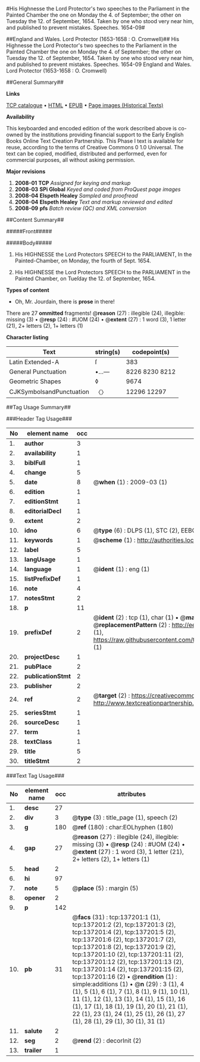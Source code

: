 #His Highnesse the Lord Protector's two speeches to the Parliament in the Painted Chamber the one on Monday the 4. of September; the other on Tuesday the 12. of September, 1654. Taken by one who stood very near him, and published to prevent mistakes. Speeches. 1654-09#

##England and Wales. Lord Protector (1653-1658 : O. Cromwell)##
His Highnesse the Lord Protector's two speeches to the Parliament in the Painted Chamber the one on Monday the 4. of September; the other on Tuesday the 12. of September, 1654. Taken by one who stood very near him, and published to prevent mistakes.
Speeches. 1654-09
England and Wales. Lord Protector (1653-1658 : O. Cromwell)

##General Summary##

**Links**

[TCP catalogue](http://www.ota.ox.ac.uk/tcp/)  • 
[HTML](http://tei.it.ox.ac.uk/tcp/Texts-HTML/free/A81/A81017.html)  • 
[EPUB](http://tei.it.ox.ac.uk/tcp/Texts-EPUB/free/A81/A81017.epub) • 
[Page images (Historical Texts)](https://data.historicaltexts.jisc.ac.uk/view?pubId=eebo-99900015e&pageId=eebo-99900015e-137201-1)

**Availability**

This keyboarded and encoded edition of the
	       work described above is co-owned by the institutions
	       providing financial support to the Early English Books
	       Online Text Creation Partnership. This Phase I text is
	       available for reuse, according to the terms of Creative
	       Commons 0 1.0 Universal. The text can be copied,
	       modified, distributed and performed, even for
	       commercial purposes, all without asking permission.

**Major revisions**

1. __2008-01__ __TCP__ *Assigned for keying and markup*
1. __2008-03__ __SPi Global__ *Keyed and coded from ProQuest page images*
1. __2008-04__ __Elspeth Healey__ *Sampled and proofread*
1. __2008-04__ __Elspeth Healey__ *Text and markup reviewed and edited*
1. __2008-09__ __pfs__ *Batch review (QC) and XML conversion*

##Content Summary##

#####Front#####

#####Body#####

1. His HIGHNESSE the Lord Protectors SPEECH to the PARLIAMENT, In the Painted-Chamber, on Monday, the fourth of Sept. 1654.

1. His HIGHNESSE the Lord Protectors SPEECH to the PARLIAMENT in the Painted Chamber, on Tueſday the 12. of September, 1654.

**Types of content**

  * Oh, Mr. Jourdain, there is **prose** in there!

There are 27 **ommitted** fragments! 
 @__reason__ (27) : illegible (24), illegible: missing (3)  •  @__resp__ (24) : #UOM (24)  •  @__extent__ (27) : 1 word (3), 1 letter (21), 2+ letters (2), 1+ letters (1)

**Character listing**


|Text|string(s)|codepoint(s)|
|---|---|---|
|Latin Extended-A|ſ|383|
|General Punctuation|•…—|8226 8230 8212|
|Geometric Shapes|◊|9674|
|CJKSymbolsandPunctuation|〈〉|12296 12297|

##Tag Usage Summary##

###Header Tag Usage###

|No|element name|occ|attributes|
|---|---|---|---|
|1.|__author__|3||
|2.|__availability__|1||
|3.|__biblFull__|1||
|4.|__change__|5||
|5.|__date__|8| @__when__ (1) : 2009-03 (1)|
|6.|__edition__|1||
|7.|__editionStmt__|1||
|8.|__editorialDecl__|1||
|9.|__extent__|2||
|10.|__idno__|6| @__type__ (6) : DLPS (1), STC (2), EEBO-CITATION (1), PROQUEST (1), VID (1)|
|11.|__keywords__|1| @__scheme__ (1) : http://authorities.loc.gov/ (1)|
|12.|__label__|5||
|13.|__langUsage__|1||
|14.|__language__|1| @__ident__ (1) : eng (1)|
|15.|__listPrefixDef__|1||
|16.|__note__|4||
|17.|__notesStmt__|2||
|18.|__p__|11||
|19.|__prefixDef__|2| @__ident__ (2) : tcp (1), char (1)  •  @__matchPattern__ (2) : ([0-9\-]+):([0-9IVX]+) (1), (.+) (1)  •  @__replacementPattern__ (2) : http://eebo.chadwyck.com/downloadtiff?vid=$1&page=$2 (1), https://raw.githubusercontent.com/textcreationpartnership/Texts/master/tcpchars.xml#$1 (1)|
|20.|__projectDesc__|1||
|21.|__pubPlace__|2||
|22.|__publicationStmt__|2||
|23.|__publisher__|2||
|24.|__ref__|2| @__target__ (2) : https://creativecommons.org/publicdomain/zero/1.0/ (1), http://www.textcreationpartnership.org/docs/. (1)|
|25.|__seriesStmt__|1||
|26.|__sourceDesc__|1||
|27.|__term__|1||
|28.|__textClass__|1||
|29.|__title__|5||
|30.|__titleStmt__|2||


###Text Tag Usage###

|No|element name|occ|attributes|
|---|---|---|---|
|1.|__desc__|27||
|2.|__div__|3| @__type__ (3) : title_page (1), speech (2)|
|3.|__g__|180| @__ref__ (180) : char:EOLhyphen (180)|
|4.|__gap__|27| @__reason__ (27) : illegible (24), illegible: missing (3)  •  @__resp__ (24) : #UOM (24)  •  @__extent__ (27) : 1 word (3), 1 letter (21), 2+ letters (2), 1+ letters (1)|
|5.|__head__|2||
|6.|__hi__|97||
|7.|__note__|5| @__place__ (5) : margin (5)|
|8.|__opener__|2||
|9.|__p__|142||
|10.|__pb__|31| @__facs__ (31) : tcp:137201:1 (1), tcp:137201:2 (2), tcp:137201:3 (2), tcp:137201:4 (2), tcp:137201:5 (2), tcp:137201:6 (2), tcp:137201:7 (2), tcp:137201:8 (2), tcp:137201:9 (2), tcp:137201:10 (2), tcp:137201:11 (2), tcp:137201:12 (2), tcp:137201:13 (2), tcp:137201:14 (2), tcp:137201:15 (2), tcp:137201:16 (2)  •  @__rendition__ (1) : simple:additions (1)  •  @__n__ (29) : 3 (1), 4 (1), 5 (1), 6 (1), 7 (1), 8 (1), 9 (1), 10 (1), 11 (1), 12 (1), 13 (1), 14 (1), 15 (1), 16 (1), 17 (1), 18 (1), 19 (1), 20 (1), 21 (1), 22 (1), 23 (1), 24 (1), 25 (1), 26 (1), 27 (1), 28 (1), 29 (1), 30 (1), 31 (1)|
|11.|__salute__|2||
|12.|__seg__|2| @__rend__ (2) : decorInit (2)|
|13.|__trailer__|1||
